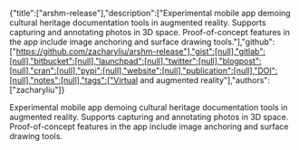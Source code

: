 {"title":["arshm-release"],"description":["Experimental mobile app demoing cultural heritage documentation tools in augmented reality. Supports capturing and annotating photos in 3D space. Proof-of-concept features in the app include image anchoring and surface drawing tools."],"github":["https://github.com/zacharyliu/arshm-release"],"gist":[null],"gitlab":[null],"bitbucket":[null],"launchpad":[null],"twitter":[null],"blogpost":[null],"cran":[null],"pypi":[null],"website":[null],"publication":[null],"DOI":[null],"notes":[null],"tags":["Virtual and augmented reality"],"authors":["zacharyliu"]}

Experimental mobile app demoing cultural heritage documentation tools in augmented reality. Supports capturing and annotating photos in 3D space. Proof-of-concept features in the app include image anchoring and surface drawing tools.